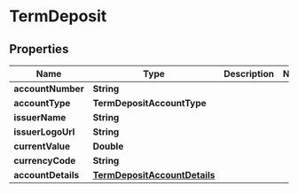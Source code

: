 

# TermDeposit


## Properties

| Name | Type | Description | Notes |
|------------ | ------------- | ------------- | -------------|
|**accountNumber** | **String** |  |  |
|**accountType** | **TermDepositAccountType** |  |  |
|**issuerName** | **String** |  |  |
|**issuerLogoUrl** | **String** |  |  |
|**currentValue** | **Double** |  |  |
|**currencyCode** | **String** |  |  |
|**accountDetails** | [**TermDepositAccountDetails**](TermDepositAccountDetails.md) |  |  |



